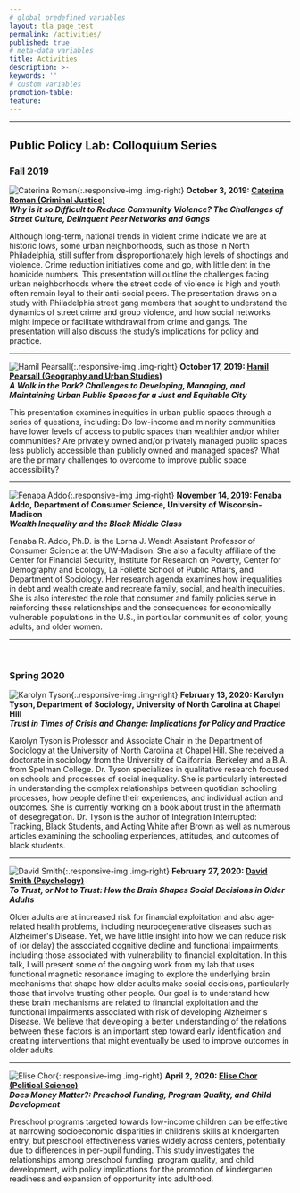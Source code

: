 ```yaml
---
# global predefined variables
layout: tla_page_test
permalink: /activities/
published: true
# meta-data variables
title: Activities
description: >-
keywords: ''
# custom variables
promotion-table: 
feature: 
---
```

___

## Public Policy Lab: Colloquium Series

### Fall 2019

![Caterina Roman]({{site.baseurl}}/media/resizedcaterinaroman.jpg){:.responsive-img .img-right}
**October 3, 2019: [Caterina Roman (Criminal Justice)](https://liberalarts.temple.edu/academics/faculty/roman-caterina)**<br>
**_Why is it so Difficult to Reduce Community Violence?  The Challenges of Street Culture, Delinquent Peer Networks and Gangs_**<br>

Although long-term, national trends in violent crime indicate we are at historic lows, some urban neighborhoods, such as those in North Philadelphia, still suffer from disproportionately high levels of shootings and violence. Crime reduction initiatives come and go, with little dent in the homicide numbers. This presentation will outline the challenges facing urban neighborhoods where the street code of violence is high and youth often remain loyal to their anti-social peers. The presentation draws on a study with Philadelphia street gang members that sought to understand the dynamics of street crime and group violence, and how social networks might impede or facilitate withdrawal from crime and gangs. The presentation will also discuss the study’s implications for policy and practice.

___

![Hamil Pearsall]({{site.baseurl}}/media/resizedhamilpearsall.jpg){:.responsive-img .img-right}
**October 17, 2019: [Hamil Pearsall (Geography and Urban Studies)](https://liberalarts.temple.edu/academics/faculty/pearsall-hamil)**<br>
**_A Walk in the Park? Challenges to Developing, Managing, and Maintaining Urban Public Spaces for a Just and Equitable City_**<br>

This presentation examines inequities in urban public spaces through a series of questions, including: Do low-income and minority communities have lower levels of access to public spaces than wealthier and/or whiter communities? Are privately owned and/or privately managed public spaces less publicly accessible than publicly owned and managed spaces? What are the primary challenges to overcome to improve public space accessibility?

___

![Fenaba Addo]({{site.baseurl}}/media/resizedAddo.jpg){:.responsive-img .img-right}
**November 14, 2019: Fenaba Addo, Department of Consumer Science, University of Wisconsin-Madison**<br>
**_Wealth Inequality and the Black Middle Class_**<br>

Fenaba R. Addo, Ph.D. is the Lorna J. Wendt Assistant Professor of Consumer Science at the UW-Madison. She also a faculty affiliate of the Center for Financial Security, Institute for Research on Poverty, Center for Demography and Ecology,  La Follette School of Public Affairs, and Department of Sociology. Her research agenda examines how inequalities in debt and wealth create and recreate family, social, and health inequities. She is also interested the role that consumer and family policies serve in reinforcing these relationships and the consequences for economically vulnerable populations in the U.S., in particular communities of color, young adults, and older women.

___
 
### Spring 2020

![Karolyn Tyson]({{site.baseurl}}/media/resizedTyson.jpg){:.responsive-img .img-right}
**February 13, 2020: Karolyn Tyson, Department of Sociology, University of North Carolina at Chapel Hill**<br>
**_Trust in Times of Crisis and Change: Implications for Policy and Practice_**<br>

Karolyn Tyson is Professor and Associate Chair in the Department of Sociology at the University of North Carolina at Chapel Hill. She received a doctorate in sociology from the University of California, Berkeley and a B.A. from Spelman College. Dr. Tyson specializes in qualitative research focused on schools and processes of social inequality. She is particularly interested in understanding the complex relationships between quotidian schooling processes, how people define their experiences, and individual action and outcomes. She is currently working on a book about trust in the aftermath of desegregation. Dr. Tyson is the author of Integration Interrupted: Tracking, Black Students, and Acting White after Brown as well as numerous articles examining the schooling experiences, attitudes, and outcomes of black students. 

___

![David Smith]({{site.baseurl}}/media/resizeddavidsmith.jpg){:.responsive-img .img-right}
**February 27, 2020: [David Smith (Psychology)](https://liberalarts.temple.edu/academics/faculty/smith-david-v)**<br>
**_To Trust, or Not to Trust: How the Brain Shapes Social Decisions in Older Adults_**<br>

Older adults are at increased risk for financial exploitation and also age-related health problems, including neurodegenerative diseases such as Alzheimer's Disease. Yet, we have little insight into how we can reduce risk of (or delay) the associated cognitive decline and functional impairments, including those associated with vulnerability to financial exploitation. In this talk, I will present some of the ongoing work from my lab that uses functional magnetic resonance imaging to explore the underlying brain mechanisms that shape how older adults make social decisions, particularly those that involve trusting other people. Our goal is to understand how these brain mechanisms are related to financial exploitation and the functional impairments associated with risk of developing Alzheimer's Disease. We believe that developing a better understanding of the relations between these factors is an important step toward early identification and creating interventions that might eventually be used to improve outcomes in older adults.

___

![Elise Chor]({{site.baseurl}}/media/resizedchor.jpg){:.responsive-img .img-right}
**April 2, 2020: [Elise Chor (Political Science)](https://liberalarts.temple.edu/academics/faculty/chor-elise)**<br>
**_Does Money Matter?: Preschool Funding, Program Quality, and Child Development_**<br>

Preschool programs targeted towards low-income children can be effective at narrowing socioeconomic disparities in children’s skills at kindergarten entry, but preschool effectiveness varies widely across centers, potentially due to differences in per-pupil funding. This study investigates the relationships among preschool funding, program quality, and child development, with policy implications for the promotion of kindergarten readiness and expansion of opportunity into adulthood.
